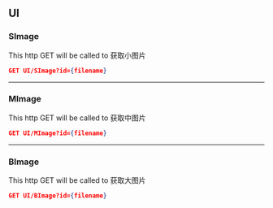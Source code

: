 ## UI

### SImage

This http GET will be called to 获取小图片

```json
GET UI/SImage?id={filename}
```

------------------
### MImage

This http GET will be called to 获取中图片

```json
GET UI/MImage?id={filename}
```

------------------
### BImage

This http GET will be called to 获取大图片

```json
GET UI/BImage?id={filename}
```
